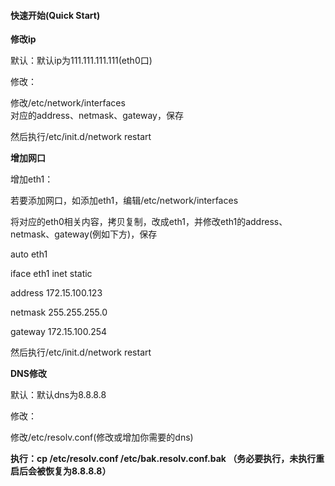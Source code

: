 #### 快速开始\(Quick Start\)

**修改ip**

默认：默认ip为111.111.111.111\(eth0口\)

修改：

修改/etc/network/interfaces  
对应的address、netmask、gateway，保存

然后执行/etc/init.d/network restart

**增加网口**

增加eth1：

若要添加网口，如添加eth1，编辑/etc/network/interfaces

将对应的eth0相关内容，拷贝复制，改成eth1，并修改eth1的address、netmask、gateway\(例如下方\)，保存

auto eth1

iface eth1 inet static

address 172.15.100.123

netmask 255.255.255.0

gateway 172.15.100.254

然后执行/etc/init.d/network restart

**DNS修改**

默认：默认dns为8.8.8.8

修改：

修改/etc/resolv.conf\(修改或增加你需要的dns\)

**执行：cp /etc/resolv.conf /etc/bak.resolv.conf.bak （务必要执行，未执行重启后会被恢复为8.8.8.8）**



